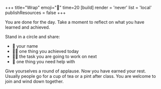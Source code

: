+++
title="Wrap"
emoji="🎉"
time=20
[build]
  render = 'never'
  list = 'local'
  publishResources = false
+++

You are done for the day. Take a moment to reflect on what you have learned and achieved.

Stand in a circle and share:

- 📛 your name
- 💪🏽 one thing you achieved today
- 👷🏾 the task you are going to work on next
- 🛟 one thing you need help with

Give yourselves a round of applause. Now you have earned your rest. Usually people go for a cup of tea or a pint after class. You are welcome to join and wind down together.
